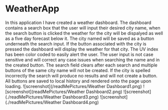 # WeatherApp
In this application I have created a weather dashboard. The dashboard contains a search box that the user will input their desired city name, when the search button is clicked the weather for the city will be dispalyed as well as a five day forecast below it. The city named will be saved as a button underneath the search input. If the button associated with the city is pressed the dashboard will display the weather for that city. The UV index has been color coded to easily alert the user. The user input is not case sensitive and will correct any case issues when searching the name and in the created button. The search field clears after each search and multiple buttons of the same city name will not be created. If the city is spelled incorrectly the search will produce no results and will not create a button. All buttons are saved to local history and rendered onto the page upon loading.
![screenshot](/readMePictures/Weather Dashboard1.png)
![screenshot](readMePictures/Weather Dashboard2.png)
![screenshot](./readMePictures/Weather Dashboard3.png)
![screenshot](./readMePictures/Weather Dashboard4.png)
